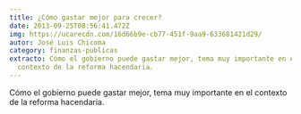 ```yaml
---
title: ¿Cómo gastar mejor para crecer?
date: 2013-09-25T08:56:41.472Z
img: https://ucarecdn.com/16d66b9e-cb77-451f-9aa9-633681421d29/
autor: José Luis Chicoma
category: finanzas-publicas
extracto: Cómo el gobierno puede gastar mejor, tema muy importante en el
  contexto de la reforma hacendaria.
---
```

Cómo el gobierno puede gastar mejor, tema muy importante en el contexto de la reforma hacendaria.